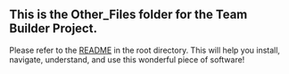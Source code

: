## This is the Other_Files folder for the Team Builder Project.

Please refer to the [README](https://github.com/tjlagrow/CIS-422-Group-Project-1/blob/master/README.md) in the root directory.  This will help you install, navigate, understand, and use this wonderful piece of software!
